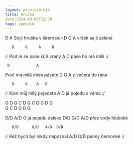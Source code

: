 ```yaml
---
layout: pisnicka.njk
title: Hruška
date:2024-03-05T15:30
tags: zpevnik
---
```


D            A
Stojí hruška v širém poli 
   D        G   A
vršek se jí zelená 

       D     G     A     D
/: Pod ní se pase kůň vraný 
           A     D
   pase ho má milá :/ 

     D            A
Proč má milá dnes pásete 
    D    G    A
z večera do rána 

       D     G    A   D
/: Kam můj milý pojedete 
          A     D
   já pojedu s váma :/ 

G  D  G  C  D
G  C  D  G  D  G    
G  C  D  G  D  G     

  D/D       A/D
O já pojedu daleko 
     D/D  G/D   A/D
přes vody hluboké 
   
       D/D      G/D   A/D  D/D
/: Kéž bych byl nikdy nepoznal 
         A/D   D/D
   panny černooké :/ 
